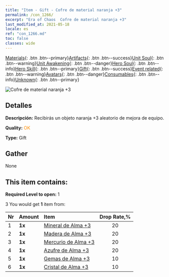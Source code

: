```yaml
---
title: "Item - Gift - Cofre de material naranja +3"
permalink: /con_1266/
excerpt: "Era of Chaos  Cofre de material naranja +3"
last_modified_at: 2021-05-18
locale: es
ref: "con_1266.md"
toc: false
classes: wide
---
```

 [Materials](/ItemsES/){: .btn .btn--primary}[Artifacts](/ItemsES/Artifacts/){: .btn .btn--success}[Unit Soul](/ItemsES/UnitSoul/){: .btn .btn--warning}[Unit Awakening](/ItemsES/UnitAwakening/){: .btn .btn--danger}[Hero Soul](/ItemsES/HeroSoul/){: .btn .btn--info}[Hero Skill](/ItemsES/HeroSkill/){: .btn .btn--primary}[Gift](/ItemsES/Gift/){: .btn .btn--success}[Event related](/ItemsES/Events/){: .btn .btn--warning}[Avatars](/ItemsES/Avatars/){: .btn .btn--danger}[Consumables](/ItemsES/Consumables/){: .btn .btn--info}[Unknown](/ItemsES/Unknown/){: .btn .btn--primary}

 ![Cofre de material naranja +3](/images/t/i_304002.png)

## Detalles
 **Descripción:** Recibirás un objeto naranja +3 aleatorio de mejora de equipo.

 **Quality:** <span style="color: #FF8C00">OK</span>

 **Type:** Gift

## Gather

  None

## This item contains:

 **Required Level to open:** 1

 3 You would get **1** item  from:

  | Nr | Amount |     Item    | Drop Rate,% |
  |:---|:-------|:------------|:---------:|
  | 1 |  **1x** | [Mineral de Alma +3](/ItemsES/mat_82/) | 20 | 
  | 2 |  **1x** | [Madera de Alma +3](/ItemsES/mat_83/) | 20 | 
  | 3 |  **1x** | [Mercurio de Alma +3](/ItemsES/mat_84/) | 20 | 
  | 4 |  **1x** | [Azufre de Alma +3](/ItemsES/mat_85/) | 20 | 
  | 5 |  **1x** | [Gemas de Alma +3](/ItemsES/mat_86/) | 10 | 
  | 6 |  **1x** | [Cristal de Alma +3](/ItemsES/mat_87/) | 10 | 
